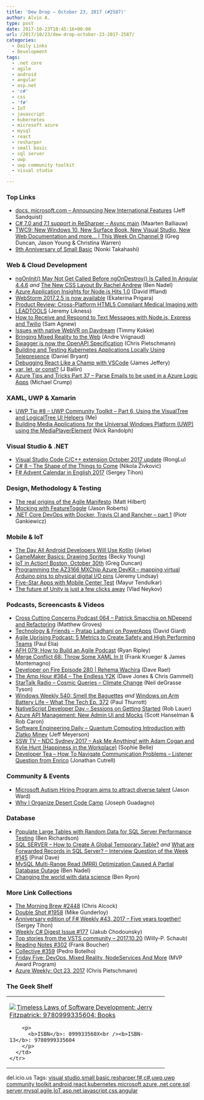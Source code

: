 ```yaml
---
title: 'Dew Drop – October 23, 2017 (#2587)'
author: Alvin A.
type: post
date: 2017-10-23T10:45:16+00:00
url: /2017/10/23/dew-drop-october-23-2017-2587/
categories:
  - Daily Links
  - Development
tags:
  - .net core
  - agile
  - android
  - angular
  - asp.net
  - 'c#'
  - css
  - 'f#'
  - IoT
  - javascript
  - kubernetes
  - microsoft azure
  - mysql
  - react
  - resharper
  - small basic
  - sql server
  - uwp
  - uwp community toolkit
  - visual studio

---
```

### <a name="top"></a>Top Links

  * <a href="https://docs.microsoft.com/teamblog/announcing-new-international-features/" target="_blank">docs. microsoft.com &#8211; Announcing New International Features</a> (Jeff Sandquist)
  * <a href="https://blog.jetbrains.com/dotnet/2017/10/20/c-7-0-7-1-support-resharper-asyncmain/" target="_blank">C# 7.0 and 7.1 support in ReSharper – Async main</a> (Maarten Balliauw)
  * <a href="https://channel9.msdn.com/Shows/This+Week+On+Channel+9/TWC9-New-Windows-10-New-Surface-Book-New-Visual-Studio-New-Web-Documentation-and-more?WT.mc_id=DX_MVP4025064" target="_blank">TWC9: New Windows 10, New Surface Book, New Visual Studio, New Web Documentation and more&#8230; | This Week On Channel 9</a> (Greg Duncan, Jason Young & Christina Warren)
  * <a href="https://blogs.msdn.microsoft.com/smallbasic/2017/10/23/9th-anniversary-of-small-basic/" target="_blank">9th Anniversary of Small Basic</a> (Nonki Takahashi)



### <a name="web"></a>Web & Cloud Development

  * <a href="https://www.bennadel.com/blog/3356-ngoninit-may-not-get-called-before-ngondestroy-is-called-in-angular-4-4-6.htm" target="_blank">ngOnInit() May Not Get Called Before ngOnDestroy() Is Called In Angular 4.4.6</a> _and_ <a href="https://www.bennadel.com/blog/3359-the-new-css-layout-by-rachel-andrew.htm" target="_blank">The New CSS Layout By Rachel Andrew</a> (Ben Nadel)
  * <a href="http://www.infoq.com/news/2017/10/application-insights-node?utm_campaign=infoq_content&utm_source=infoq&utm_medium=feed&utm_term=global" target="_blank">Azure Application Insights for Node.js Hits 1.0</a> (David Iffland)
  * <a href="https://blog.jetbrains.com/webstorm/2017/10/webstorm-2017-2-5/" target="_blank">WebStorm 2017.2.5 is now available</a> (Ekaterina Prigara)
  * <a href="https://www.leadtools.com/blog/medical-imaging/product-review-cross-platform-html5-compliant-medical-imaging-leadtools/" target="_blank">Product Review: Cross-Platform HTML5 Compliant Medical Imaging with LEADTOOLS</a> (Jeremy Likness)
  * <a href="https://twilioinc.wpengine.com/2017/10/how-to-receive-and-respond-to-a-text-message-with-node-js-express-and-twilio.html" target="_blank">How to Receive and Respond to Text Messages with Node.js, Express and Twilio</a> (Sam Agnew)
  * <a href="https://www.timmykokke.com/2017/10/issues-with-native-webvr-on-daydream/" target="_blank">Issues with native WebVR on Daydream</a> (Timmy Kokke)
  * <a href="https://blog.mozilla.org/blog/2017/10/20/bringing-mixed-reality-web/" target="_blank">Bringing Mixed Reality to the Web</a> (Andre Vrignaud)
  * <a href="https://buildazure.com/2017/10/20/swagger-is-now-the-openapi-specification/" target="_blank">Swagger is now the OpenAPI Specification</a> (Chris Pietschmann)
  * <a href="http://www.infoq.com/news/2017/10/kubernetes-telepresence?utm_campaign=infoq_content&utm_source=infoq&utm_medium=feed&utm_term=global" target="_blank">Building and Testing Kubernetes Applications Locally Using Telepresence</a> (Daniel Bryant)
  * <a href="https://hackernoon.com/debugging-react-like-a-champ-with-vscode-66281760037?source=rss----3a8144eabfe3---4" target="_blank">Debugging React Like a Champ with VSCode</a> (James Jeffery)
  * <a href="https://hackernoon.com/js-var-let-or-const-67e51dbb716f?source=rss----3a8144eabfe3---4" target="_blank">var, let, or const?</a> (J Ballin)
  * <a href="https://www.michaelcrump.net/azure-tips-and-tricks37/" target="_blank">Azure Tips and Tricks Part 37 &#8211; Parse Emails to be used in a Azure Logic Apps</a> (Michael Crump)



### <a name="silverlight"></a>XAML, UWP & Xamarin

  * <a href="http://www.uwpapp.tips/2017/10/uwp-tip-8-uwp-community-toolkit-part-6.html" target="_blank">UWP Tip #8 &#8211; UWP Community Toolkit &#8211; Part 6, Using the VisualTree and LogicalTree UI Helpers</a> (Me)
  * <a href="http://feedproxy.google.com/~r/NicksNetTravels/~3/T0JTgo3rn9A/post.aspx" target="_blank">Building Media Applications for the Universal Windows Platform (UWP) using the MediaPlayerElement</a> (Nick Randolph)



### <a name="dotnet"></a>Visual Studio & .NET

  * <a href="https://blogs.msdn.microsoft.com/vcblog/2017/10/20/visual-studio-code-cc-extension-october-2017-update/" target="_blank">Visual Studio Code C/C++ extension October 2017 update</a> (RongLu)
  * <a href="https://rubikscode.net/2017/10/23/c-8-the-shape-of-the-things-to-come/" target="_blank">C# 8 – The Shape of the Things to Come</a> (Nikola Živković)
  * <a href="https://sergeytihon.com/2017/10/22/f-advent-calendar-in-english-2017/" target="_blank">F# Advent Calendar in English 2017</a> (Sergey Tihon)



### <a name="design"></a>Design, Methodology & Testing

  * <a href="https://www.red-gate.com/blog/database-devops/real-origins-agile-manifesto" target="_blank">The real origins of the Agile Manifesto</a> (Matt Hilbert)
  * <a href="http://dontcodetired.com/blog/post/Mocking-with-FeatureToggle" target="_blank">Mocking with FeatureToggle</a> (Jason Roberts)
  * <a href="http://piotrgankiewicz.com/2017/10/23/net-core-devops-with-docker-travis-ci-and-rancher-part-1/" target="_blank">.NET Core DevOps with Docker, Travis CI and Rancher – part 1</a> (Piotr Gankiewicz)



### <a name="mobile"></a>Mobile & IoT

  * <a href="https://android.jlelse.eu/the-day-all-android-developers-will-use-kotlin-b193f463404?source=rss----8fca399d4de---4" target="_blank">The Day All Android Developers Will Use Kotlin</a> (jlelse)
  * <a href="https://developer.amazon.com/blogs/appstore/post/d5832ec5-fd9b-4bcb-bcc1-27decfb5fb8d/gamemaker-basics-drawing-sprites" target="_blank">GameMaker Basics: Drawing Sprites</a> (Becky Young)
  * <a href="https://channel9.msdn.com/coding4fun/blog/IoT-in-Action-Boston-October-30th?WT.mc_id=DX_MVP4025064" target="_blank">IoT in Action! Boston, October 30th</a> (Greg Duncan)
  * <a href="https://jeremylindsayni.wordpress.com/2017/10/21/programming-the-az3166-mxchip-azure-devkit-mapping-virtual-arduino-pins-to-physical-digital-io-pins/" target="_blank">Programming the AZ3166 MXChip Azure DevKit – mapping virtual Arduino pins to physical digital I/O pins</a> (Jeremy Lindsay)
  * <a href="https://blog.xamarin.com/five-star-apps-with-visual-studio-mobile-center-test/" target="_blank">Five-Star Apps with Mobile Center Test</a> (Mayur Tendulkar)
  * <a href="https://blogs.unity3d.com/2017/10/21/the-future-of-unity-is-just-a-few-clicks-away/" target="_blank">The future of Unity is just a few clicks away</a> (Vlad Neykov)



### <a name="podcasts"></a>Podcasts, Screencasts & Videos

  * <a href="http://feedproxy.google.com/~r/CrossCuttingConcerns/~3/TgyAXpd-aJY/Podcast-064-Patrick-Smacchia-NDepend-Refactoring" target="_blank">Cross Cutting Concerns Podcast 064 &#8211; Patrick Smacchia on NDepend and Refactoring</a> (Matthew Groves)
  * <a href="http://DavidGiard.com/2017/10/23/PratapLadhaniOnPowerApps.aspx" target="_blank">Technology & Friends &#8211; Pratap Ladhani on PowerApps</a> (David Giard)
  * <a href="http://coalition.agileuprising.com/t/agile-uprising-podcast-5-metrics-to-create-safety-and-high-performing-teams/1219" target="_blank">Agile Uprising Podcast: 5 Metrics to Create Safety and High Performing Teams</a> (Paul Elia)
  * <a href="https://ryanripley.com/afh-079-build-agile-podcast/" target="_blank">AFH 079: How to Build an Agile Podcast</a> (Ryan Ripley)
  * <a href="https://mergeconflict.fireside.fm/merge-conflict-68-throw-some-xaml-in-it" target="_blank">Merge Conflict 68: Throw Some XAML In It</a> (Frank Krueger & James Montemagno)
  * <a href="http://developeronfire.com/podcast/episode-280-rehema-wachira" target="_blank">Developer on Fire Episode 280 | Rehema Wachira</a> (Dave Rael)
  * <a href="http://feedproxy.google.com/~r/TheAmpHour/~3/-7OykTKCoJ4/" target="_blank">The Amp Hour #364 – The Endless Y2K</a> (Dave Jones & Chris Gammell)
  * <a href="https://soundcloud.com/startalk/cosmic-queries-climate-change" target="_blank">StarTalk Radio &#8211; Cosmic Queries &#8211; Climate Change</a> (Neil deGrasse Tyson)
  * <a href="https://www.thurrott.com/podcasts/windows-weekly/141990/windows-weekly-540-smell-baguettes" target="_blank">Windows Weekly 540: Smell the Baguettes</a> _and_ <a href="https://www.thurrott.com/podcasts/what-the-tech/141993/windows-arm-battery-life-tech-ep-372" target="_blank">Windows on Arm Battery Life – What The Tech Ep. 372</a> (Paul Thurrott)
  * <a href="https://www.nativescript.org/blog/nativescript-developer-day-sessions-on-getting-started" target="_blank">NativeScript Developer Day &#8211; Sessions on Getting Started</a> (Rob Lauer)
  * <a href="https://channel9.msdn.com/Shows/Azure-Friday/Azure-API-Management-New-Admin-UI-and-Mocks?WT.mc_id=DX_MVP4025064" target="_blank">Azure API Management: New Admin UI and Mocks</a> (Scott Hanselman & Rob Caron)
  * <a href="https://softwareengineeringdaily.com/2017/10/23/quantum-computing-introduction-with-zlatko-minev/" target="_blank">Software Engineering Daily &#8211; Quantum Computing Introduction with Zlatko Minev</a> (Jeff Meyerson)
  * <a href="https://tv.ssw.com/7347/ndc-sydney-2017-ask-me-anything-with-adam-cogan-and-kylie-hunt-happiness-in-the-workplace" target="_blank">SSW TV &#8211; NDC Sydney 2017 – Ask Me Anything! with Adam Cogan and Kylie Hunt (Happiness in the Workplace)</a> (Sophie Belle)
  * <a href="http://developertea.simplecast.fm/b0d4d29c" target="_blank">Developer Tea &#8211; How To Navigate Communication Problems &#8211; Listener Question from Enrico</a> (Jonathan Cutrell)



### <a name="events"></a>Community & Events

  * <a href="http://feedproxy.google.com/~r/wmexperts/~3/iGYOpnjJrvU/microsofts-autism-hiring-program-seeks-bring-diverse-talent-redmond" target="_blank">Microsoft Autism Hiring Program aims to attract diverse talent</a> (Jason Ward)
  * <a href="http://feedproxy.google.com/~r/JosephGuadagno/~3/o5AK7haHTkM/" target="_blank">Why I Organize Desert Code Camp</a> (Joseph Guadagno)



### <a name="sql"></a>Database

  * <a href="http://feedproxy.google.com/~r/MSSQLTips-LatestSqlServerTips/~3/swy0rULjDcw/tip.asp" target="_blank">Populate Large Tables with Random Data for SQL Server Performance Testing</a> (Ben Richardson)
  * <a href="https://blog.sqlauthority.com/2017/10/21/sql-server-create-global-temporary-table/" target="_blank">SQL SERVER – How to Create A Global Temporary Table?</a> _and_ <a href="https://blog.sqlauthority.com/2017/10/22/forwarded-records-sql-server-interview-question-week-145/" target="_blank">What are Forwarded Records in SQL Server? – Interview Question of the Week #145</a> (Pinal Dave)
  * <a href="https://www.bennadel.com/blog/3357-mysql-multi-range-read-mrr-optimization-caused-a-partial-database-outage.htm" target="_blank">MySQL Multi-Range Read (MRR) Optimization Caused A Partial Database Outage</a> (Ben Nadel)
  * <a href="https://www.microsoft.com/en-us/research/blog/changing-the-world-with-data-science/" target="_blank">Changing the world with data science</a> (Ben Ryon)



### <a name="links"></a>More Link Collections

  * <a href="http://feedproxy.google.com/~r/ReflectivePerspective/~3/XiGcfO3R-z4/" target="_blank">The Morning Brew #2448</a> (Chris Alcock)
  * <a href="https://afreshcup.com/home/2017/10/23/double-shot-1958.html" target="_blank">Double Shot #1958</a> (Mike Gunderloy)
  * <a href="https://sergeytihon.com/2017/10/22/anniversary-edition-of-f-weekly-43-2017-five-years-together/" target="_blank">Anniversary edition of F# Weekly #43, 2017 – Five years together!</a> (Sergey Tihon)
  * <a href="http://feedproxy.google.com/~r/digest-csharp/~3/uoOzvaSRQZU/177" target="_blank">Weekly C# Digest Issue #177</a> (Jakub Chodounsky)
  * <a href="https://blogs.msdn.microsoft.com/devops/2017/10/20/top-stories-from-the-vsts-community-2017-10-20/" target="_blank">Top stories from the VSTS community – 2017.10.20</a> (Willy-P. Schaub)
  * <a href="http://www.frankysnotes.com/2017/10/reading-notes-302.html" target="_blank">Reading Notes #302</a> (Frank Boucher)
  * <a href="http://feedproxy.google.com/~r/tympanus/~3/TAiWx3sJbM4/" target="_blank">Collective #359</a> (Pedro Botelho)
  * <a href="https://blogs.msdn.microsoft.com/mvpawardprogram/2017/10/20/oct-20-friday-five/" target="_blank">Friday Five: DevOps, Mixed Reality, NodeServices And More</a> (MVP Award Program)
  * <a href="https://buildazure.com/2017/10/23/azure-weekly-oct-23-2017/" target="_blank">Azure Weekly: Oct 23, 2017</a> (Chris Pietschmann)



### <a name="shelf"></a>The Geek Shelf

<div class="wlWriterEditableSmartContent" id="scid:7dc1bd33-94bd-46fd-a20b-0131235bcd47:3200c906-cc72-4999-965a-4bfbdd3c6d59" style="margin: 0px; padding: 0px; float: none; display: inline;">
  <table cellspacing="0" cellpadding="2" width="400" border="0" unselectable="on">
    <tr>
      <td valign="top" width="400">
        <p>
          <a title="Timeless Laws of Software Development: Jerry Fitzpatrick: 9780999335604: Books" href="http://www.amazon.com/exec/obidos/ASIN/099933560X/amavin-20"><img data-recalc-dims="1" decoding="async" src="https://i0.wp.com/images-na.ssl-images-amazon.com/images/I/51y8wp%252BHblL._SS135_.jpg?w=660&#038;ssl=1" border="0" align="left" style="float:left" />Timeless Laws of Software Development: Jerry Fitzpatrick: 9780999335604: Books</a>
        </p>
        
        <p>
          <b>ISBN</b>: 099933560X<br /><b>ISBN-13</b>: 9780999335604
        </p>
      </td>
    </tr>
  </table>
</div>



<div class="wlWriterEditableSmartContent" id="scid:77ECF5F8-D252-44F5-B4EB-D463C5396A79:9f687925-7ed5-4364-923e-bae3dbc32d36" style="margin: 0px; padding: 0px; float: none; display: inline;">
  del.icio.us Tags: <a href="http://del.icio.us/popular/visual+studio" rel="tag">visual studio</a>,<a href="http://del.icio.us/popular/small+basic" rel="tag">small basic</a>,<a href="http://del.icio.us/popular/resharper" rel="tag">resharper</a>,<a href="http://del.icio.us/popular/f%23" rel="tag">f#</a>,<a href="http://del.icio.us/popular/c%23" rel="tag">c#</a>,<a href="http://del.icio.us/popular/uwp" rel="tag">uwp</a>,<a href="http://del.icio.us/popular/uwp+community+toolkit" rel="tag">uwp community toolkit</a>,<a href="http://del.icio.us/popular/android" rel="tag">android</a>,<a href="http://del.icio.us/popular/react" rel="tag">react</a>,<a href="http://del.icio.us/popular/kubernetes" rel="tag">kubernetes</a>,<a href="http://del.icio.us/popular/microsoft+azure" rel="tag">microsoft azure</a>,<a href="http://del.icio.us/popular/.net+core" rel="tag">.net core</a>,<a href="http://del.icio.us/popular/sql+server" rel="tag">sql server</a>,<a href="http://del.icio.us/popular/mysql" rel="tag">mysql</a>,<a href="http://del.icio.us/popular/agile" rel="tag">agile</a>,<a href="http://del.icio.us/popular/IoT" rel="tag">IoT</a>,<a href="http://del.icio.us/popular/asp.net" rel="tag">asp.net</a>,<a href="http://del.icio.us/popular/javascript" rel="tag">javascript</a>,<a href="http://del.icio.us/popular/css" rel="tag">css</a>,<a href="http://del.icio.us/popular/angular" rel="tag">angular</a>
</div>